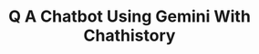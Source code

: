 ---
title: Q A Chatbot Using Gemini With Chathistory
emoji: 🌍
colorFrom: yellow
colorTo: indigo
sdk: streamlit
sdk_version: 1.39.0
app_file: app.py
pinned: false
---